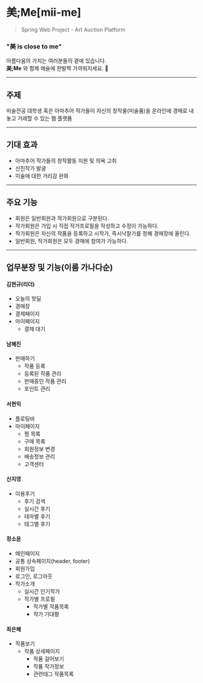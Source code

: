 美;Me[mii-me]
=============
>Spring Web Project - Art Auction Platform
### "美 is close to me"
아름다움의 가치는 여러분들의 곁에 있습니다.<br>
**美;Me** 와 함께 예술에 한발짝 가까워지세요. 🎨

---

## 주제
미술전공 대학생 혹은 아마추어 작가들이 자신의 창작물(미술품)을 온라인에 경매로 내놓고 거래할 수 있는 웹 플랫폼

---

## 기대 효과
* 아마추어 작가들의 창작활동 지원 및 의욕 고취
* 신진작가 발굴
* 미술에 대한 거리감 완화

---

## 주요 기능
* 회원은 일반회원과 작가회원으로 구분된다.
* 작가회원은 가입 시 직접 작가프로필을 작성하고 수정이 가능하다.
* 작가회원은 자신의 작품을 등록하고 시작가, 즉시낙찰가를 정해 경매장에 올린다.
* 일반회원, 작가회원은 모두 경매에 참여가 가능하다.

---

## 업무분장 및 기능(이름 가나다순)

#### 김현규(리더)
- 오늘의 핫딜
- 경매장
- 결제페이지
- 마이페이지
  - 결제 대기
 
#### 남혜진
- 판매하기
  - 작품 등록
  - 등록된 작품 관리
  - 판매중인 작품 관리
  - 포인트 관리

#### 서현익
- 플로팅바
- 마이페이지
  - 찜 목록
  - 구매 목록
  - 회원정보 변경
  - 배송정보 관리
  - 고객센터

#### 신지영
- 이용후기
  - 후기 검색
  - 실시간 후기
  - 테마별 후기
  - 태그별 후기
 
#### 정소윤
- 메인페이지
- 공통 상속페이지(header, footer)
- 회원가입
- 로그인, 로그아웃
- 작가소개
  - 실시간 인기작가
  - 작가별 프로필
    - 작가별 작품목록
    - 작가 기대평

#### 최은혜
- 작품보기
  - 작품 상세페이지
    - 작품 걸어보기
    - 작품 작가정보
    - 관련태그 작품목록


